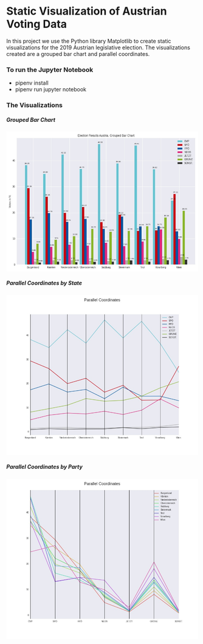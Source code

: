 # Static Visualization of Austrian Voting Data

In this project we use the Python library Matplotlib to create static visualizations for the 2019 Austrian legislative election. The visualizations created are a grouped bar chart and parallel coordinates.

### To run the Jupyter Notebook

* pipenv install
* pipenv run jupyter notebook

### The Visualizations

##### Grouped Bar Chart
![Alt text](grouped_bar_chart.jpg?raw=true "Grouped Bar Chart")

##### Parallel Coordinates by State
![Alt text](parallel_coordinates_party.jpg?raw=true "Parallel Coordinates by State")

##### Parallel Coordinates by Party
![Alt text](parallel_coordinates_state.jpg?raw=true "Parallel Coordinates by Party")
